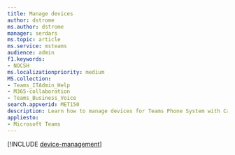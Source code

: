 ```yaml
---
title: Manage devices
author: dstrome 
ms.author: dstrome
manager: serdars
ms.topic: article
ms.service: msteams
audience: admin
f1.keywords:
- NOCSH
ms.localizationpriority: medium
MS.collection: 
- Teams_ITAdmin_Help
- M365-collaboration
- Teams_Business_Voice
search.appverid: MET150
description: Learn how to manage devices for Teams Phone System with Calling Plan.
appliesto: 
- Microsoft Teams
---
```


[!INCLUDE [device-management](../devices/device-management.md)]
